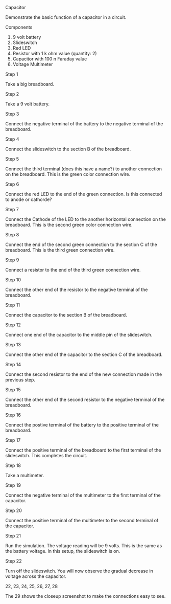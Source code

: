 Capacitor

Demonstrate the basic function of a capacitor in a circuit.

Components

1. 9 volt battery
2. Slideswitch
3. Red LED
4. Resistor with 1 k ohm value (quantity: 2)
5. Capacitor with 100 n Faraday value
6. Voltage Multimeter

Step 1

Take a big breadboard.

Step 2

Take a 9 volt battery.

Step 3

Connect the negative terminal of the battery to the negative terminal of the breadboard.

Step 4

Connect the slideswitch to the section B of the breadboard.

Step 5

Connect the third terminal (does this have a name?) to another connection on the breadboard. This is the green color connection wire.

Step 6

Connect the red LED to the end of the green connection. Is this connected to anode or cathorde?

Step 7

Connect the Cathode of the LED to the another horizontal connection on the breadboard. This is the second green color connection wire.

Step 8

Connect the end of the second green connection to the section C of the breadboard. This is the third green connection wire.

Step 9

Connect a resistor to the end of the third green connection wire.

Step 10

Connect the other end of the resistor to the negative terminal of the breadboard.

Step 11

Connect the capacitor to the section B of the breadboard.

Step 12

Connect one end of the capacitor to the middle pin of the slideswitch.

Step 13

Connect the other end of the capacitor to the section C of the breadboard.

Step 14

Connect the second resistor to the end of the new connection made in the previous step.

Step 15

Connect the other end of the second resistor to the negative terminal of the breadboard.

Step 16

Connect the postive terminal of the battery to the positive terminal of the breadboard.

Step 17

Connect the positive terminal of the breadboard to the first terminal of the slideswitch. This completes the circuit.

Step 18

Take a multimeter.

Step 19

Connect the negative terminal of the multimeter to the first terminal of the capacitor.

Step 20

Connect the positive terminal of the multimeter to the second terminal of the capacitor.

Step 21

Run the simulation. The voltage reading will be 9 volts. This is the same as the battery voltage. In this setup, the slideswitch is on.

Step 22

Turn off the slideswitch. You will now observe the gradual decrease in voltage across the capacitor.

22, 23, 24, 25, 26, 27, 28

The 29 shows the closeup screenshot to make the connections easy to see.

